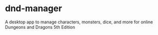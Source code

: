 # dnd-manager
A desktop app to manage characters, monsters, dice, and more for online Dungeons and Dragons 5th Edition
